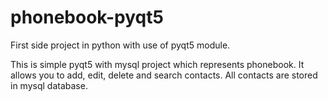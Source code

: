 # phonebook-pyqt5
First side project in python with use of pyqt5 module.

This is simple pyqt5 with mysql project which represents phonebook.
It allows you to add, edit, delete and search contacts. All contacts are stored in mysql database.
